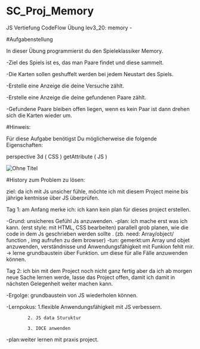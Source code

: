 # SC_Proj_Memory 

 
JS Vertiefung CodeFlow Übung lev3_20: memory - 

#Aufgabenstellung

In dieser Übung programmierst du den Spieleklassiker Memory.

-Ziel des Spiels ist es, das man Paare findet und diese sammelt.

-Die Karten sollen geshuffelt werden bei jedem Neustart des Spiels.

-Erstelle eine Anzeige die deine Versuche zählt.

-Erstelle eine Anzeige die deine gefundenen Paare zählt.

-Gefundene Paare bleiben offen liegen, wenn es kein Paar ist dann drehen sich die Karten wieder um.

#Hinweis:

Für diese Aufgabe benötigst Du möglicherweise die folgende Eigenschaften:

perspective 3d ( CSS )
getAttribute ( JS )

![Ohne Titel](https://user-images.githubusercontent.com/79414990/132261684-bfe788cf-0e81-4253-aa5f-1830784ddec6.png)



#History zum Problem zu lösen:

ziel: da ich mit Js unsicher fühle, möchte ich mit diesem Project meine bis jährige kentnisse über JS überprüfen. 

Tag 1: am Anfang merke ich: ich kann kein plan für dieses project erstellen.

-Grund: unsicheres Gefühl Js anzuwenden.
-plan: ich mache erst was ich kann.
      (erst style:  mit HTML, CSS bearbeiten) parallell grob planen, wie die code in dem Js
       geschrieben werden sollte . (zb. need: Array/object/ function , img aufrufen zu dem browser)
-tun: gemerkt:um Array und objet anzuwenden, verständnisse und Anwendungsfähigkeit mit Funkion fehlt mir. -> lerne grundbaustein über Funktion. um diese für alle Fälle anzuwenden können.  

Tag 2: ich bin mit dem Project noch nicht ganz fertig aber da ich ab morgen neue Sache lernen werde, lasse das Project offen, damit ich damit in nächsten Gelegenheit weiter machen kann.

-Ergolge: grundbaustein von JS wiederholen können.

-Lernpokus: 1.flexible Anwendungsfähigkeit mit JS verbessern.

            2. JS data Sturuktur 
            
            3. IOCE anwenden
            
-plan:weiter lernen mit praxis project. 

                                  
